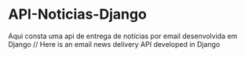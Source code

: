 # API-Noticias-Django
Aqui consta uma api de entrega de notícias por email desenvolvida em Django //  Here is an email news delivery API developed in Django
